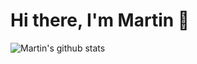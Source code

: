 # Hi there, I'm Martin 👋

![Martin's github stats](https://github-readme-stats.vercel.app/api?username=martinfoakes&count_private=true&theme=vue&show_icons=true)

<!--
**martinfoakes/martinfoakes** is a ✨ _special_ ✨ repository because its `README.md` (this file) appears on your GitHub profile.

Here are some ideas to get you started:

- 🔭 I’m currently working on ...
- 🌱 I’m currently learning ...
- 👯 I’m looking to collaborate on ...
- 🤔 I’m looking for help with ...
- 💬 Ask me about ...
- 📫 How to reach me: ...
- ⚡ Fun fact: ...
-->
